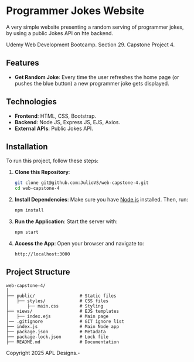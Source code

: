 
# Programmer Jokes Website

A very simple website presenting a random serving of programmer jokes, by using a public Jokes API on hte backend.

Udemy Web Development Bootcamp.
Section 29.
Capstone Project 4.

## Features

- **Get Random Joke**: Every time the user refreshes the home page (or pushes the blue button) a new programmer joke gets displayed.


## Technologies

- **Frontend**: HTML, CSS, Bootstrap.
- **Backend**: Node JS, Express JS, EJS, Axios.
- **External APIs**: Public Jokes API.

## Installation

To run this project, follow these steps:

1. **Clone this Repository**:
   ```bash
   git clone git@github.com:JulioVS/web-capstone-4.git
   cd web-capstone-4
   ```

2. **Install Dependencies**:
   Make sure you have [Node.js](https://nodejs.org/) installed. Then, run:
   ```bash
   npm install
   ```

3. **Run the Application**:
   Start the server with:
   ```bash
   npm start
   ```
   
4. **Access the App**:
   Open your browser and navigate to:
   ```
   http://localhost:3000
   ```

## Project Structure

```
web-capstone-4/
│
├── public/                 # Static files
│   ├── styles/             # CSS files
│       ├── main.css        # Styling
├── views/                  # EJS templates
│   ├── index.ejs           # Main page
│── .gitignore              # GIT ignore list  
├── index.js                # Main Node app
├── package.json            # Metadata
├── package-lock.json       # Lock file
├── README.md               # Documentation
```
Copyright 2025 APL Designs.-
